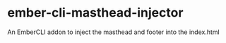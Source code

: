 ember-cli-masthead-injector
===========================

An EmberCLI addon to inject the masthead and footer into the index.html
